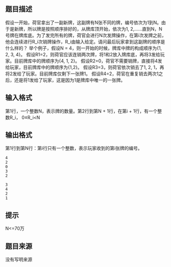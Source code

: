 


## 题目描述
假设一开始，荷官拿出了一副新牌，这副牌有N张不同的牌，编号依次为1到N。由于是新牌，所以牌是按照顺序排好的，从牌库顶开始，依次为1, 2,……直到N，N号牌在牌库底。为了发完所有的牌，荷官会进行N次发牌操作，在第i次发牌之前，他会连续进行R_i次销牌操作，R_i由输入给定。请问最后玩家拿到这副牌的顺序是什么样的？
举个例子，假设N = 4，则一开始的时候，牌库中牌的构成顺序为{1, 2, 3, 4}。
假设R1=2，则荷官应该连销两次牌，将1和2放入牌库底，再将3发给玩家。目前牌库中的牌顺序为{4, 1, 2}。
假设R2=0，荷官不需要销牌，直接将4发给玩家，目前牌库中的牌顺序为{1,2}。
假设R3=3，则荷官依次销去了1, 2, 1，再将2发给了玩家。目前牌库仅剩下一张牌1。
假设R4=2，荷官在重复销去两次1之后，还是将1发给了玩家，这是因为1是牌库中唯一的一张牌。
## 输入格式
第1行，一个整数N，表示牌的数量。第2行到第N + 1行，在第i + 1行，有一个整数R_i， 0≤R_i<N
## 输出格式
第1行到第N行：第i行只有一个整数，表示玩家收到的第i张牌的编号。

```input1
4
2
0
3
2

```

```output1
3
4
2
1
```

## 提示
N<=70万
## 题目来源
没有写明来源


